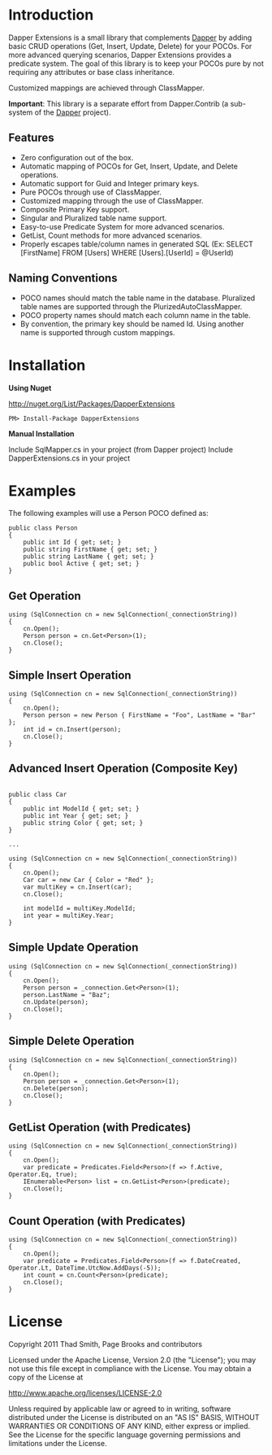 # Introduction

Dapper Extensions is a small library that complements [Dapper](https://github.com/SamSaffron/dapper-dot-net) by adding basic CRUD operations (Get, Insert, Update, Delete) for your POCOs. For more advanced querying scenarios, Dapper Extensions provides a predicate system. The goal of this library is to keep your POCOs pure by not requiring any attributes or base class inheritance.

Customized mappings are achieved through ClassMapper. 

**Important**: This library is a separate effort from Dapper.Contrib (a sub-system of the [Dapper](https://github.com/SamSaffron/dapper-dot-net) project).

Features
--------
* Zero configuration out of the box.
* Automatic mapping of POCOs for Get, Insert, Update, and Delete operations.
* Automatic support for Guid and Integer primary keys.
* Pure POCOs through use of ClassMapper.
* Customized mapping through the use of ClassMapper.
* Composite Primary Key support.
* Singular and Pluralized table name support.
* Easy-to-use Predicate System for more advanced scenarios.
* GetList, Count methods for more advanced scenarios.
* Properly escapes table/column names in generated SQL (Ex: SELECT [FirstName] FROM [Users] WHERE [Users].[UserId] = @UserId)

Naming Conventions
------------------
* POCO names should match the table name in the database. Pluralized table names are supported through the PlurizedAutoClassMapper.
* POCO property names should match each column name in the table.
* By convention, the primary key should be named Id. Using another name is supported through custom mappings.

# Installation

**Using Nuget**

http://nuget.org/List/Packages/DapperExtensions

```
PM> Install-Package DapperExtensions
```

**Manual Installation**

Include SqlMapper.cs in your project (from Dapper project)
Include DapperExtensions.cs in your project

# Examples
The following examples will use a Person POCO defined as:

```
public class Person
{
    public int Id { get; set; }
    public string FirstName { get; set; }
    public string LastName { get; set; }
    public bool Active { get; set; }
}
```


## Get Operation

```
using (SqlConnection cn = new SqlConnection(_connectionString))
{
    cn.Open();
    Person person = cn.Get<Person>(1);	
    cn.Close();
}
```

## Simple Insert Operation

```
using (SqlConnection cn = new SqlConnection(_connectionString))
{
    cn.Open();
    Person person = new Person { FirstName = "Foo", LastName = "Bar" };
    int id = cn.Insert(person);
    cn.Close();
}
```

## Advanced Insert Operation (Composite Key)

```

public class Car
{
    public int ModelId { get; set; }
    public int Year { get; set; }
    public string Color { get; set; }
}

...

using (SqlConnection cn = new SqlConnection(_connectionString))
{
    cn.Open();
    Car car = new Car { Color = "Red" };
    var multiKey = cn.Insert(car);
    cn.Close();

    int modelId = multiKey.ModelId;
    int year = multiKey.Year;
}
```

## Simple Update Operation

```
using (SqlConnection cn = new SqlConnection(_connectionString))
{
    cn.Open();
    Person person = _connection.Get<Person>(1);
    person.LastName = "Baz";
    cn.Update(person);
    cn.Close();
}
```


## Simple Delete Operation

```
using (SqlConnection cn = new SqlConnection(_connectionString))
{
    cn.Open();
    Person person = _connection.Get<Person>(1);
    cn.Delete(person);
    cn.Close();
}
```

## GetList Operation (with Predicates)

```
using (SqlConnection cn = new SqlConnection(_connectionString))
{
    cn.Open();
    var predicate = Predicates.Field<Person>(f => f.Active, Operator.Eq, true);
    IEnumerable<Person> list = cn.GetList<Person>(predicate);
    cn.Close();
}
```

## Count Operation (with Predicates)
```
using (SqlConnection cn = new SqlConnection(_connectionString))
{
    cn.Open();
    var predicate = Predicates.Field<Person>(f => f.DateCreated, Operator.Lt, DateTime.UtcNow.AddDays(-5));
    int count = cn.Count<Person>(predicate);
    cn.Close();
}            
```

# License

Copyright 2011 Thad Smith, Page Brooks and contributors

Licensed under the Apache License, Version 2.0 (the "License");
you may not use this file except in compliance with the License.
You may obtain a copy of the License at

http://www.apache.org/licenses/LICENSE-2.0

Unless required by applicable law or agreed to in writing, software
distributed under the License is distributed on an "AS IS" BASIS,
WITHOUT WARRANTIES OR CONDITIONS OF ANY KIND, either express or implied.
See the License for the specific language governing permissions and
limitations under the License.